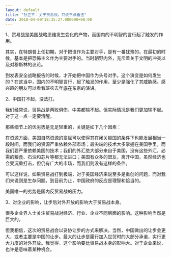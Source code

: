 ```yaml
---
layout: default
title: "孙立平：关于贸易战，只说三点看法"
date: 2018-04-09T18:35:27.000000+08:00
---
```


1、贸易战是美国战略思维发生变化的产物，而国内的不明智的言行起了触发的作用。

其实，在特朗普上任初期，对于把谁作为主要对手，是有一番犹豫的。在最初的时候，基本是把恐怖主义作为主要对手的。当时朝野内外，充斥着关于文明的冲突以及对穆斯林的议论。

到发表安全战略报告的时候，才开始把中国作为头号对手。这个演变是如何发生的？在这当中，国内的不明智言行，起了触发的作用，至少是强化了其威胁感。感兴趣的朋友可以看看班农去年底在东京的演讲。

2、中国打不起，没法打。

我们经常说，贸易战是两败俱伤，中美都输不起。但实际情况是我们更加输不起。对于这一点一定要清醒。

那些细节上的优劣势是无足轻重的，关键是如下几个因素：

在资源方面，美国自然资源的禀赋可以使得其在闭关锁国的条件下也能发展相当一段时间，而我们的资源严重依赖外部市场；最尖端的技术大多掌握在美国手里，而我们要严重依赖美国的技术；我们的外汇绝大部分来自于美国，没有这些外汇，必需的粮食、石油和芯片等都无法进口；美国有众多的盟友，离开中国，虽然经济也会受沉重打击，但仍有广大的市场，而我们则没有这样的条件。

可以这样说，如果贸易战打到极端，对于美国经济来说至多是重创的问题，而对我们来说则是生存问题。到目前为止，中国政府的反应是理智和恰当的。

美国唯一的劣势是国内反贸易战的压力。

3、对企业的影响，让步后对外开放的影响大于贸易战本身。

很多企业界人士关注贸易战对经济、行业、企业不同层面的影响。这种影响当然是巨大的。

但我相信，这次的贸易战会以妥协让步的方式来解决。当然，中国做出的让步会更大，或者主要是中国的让步。最大的让步是履行加入世贸时的大部分承诺，实行更大力度的对外开放。我觉得，这个影响要比贸易战本身的影响大。对于企业来说，也许是意味着某种机会。

